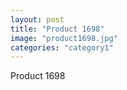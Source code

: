 ```yaml
---
layout: post
title: "Product 1698"
image: "product1698.jpg"
categories: "category1"
---
```

Product 1698
